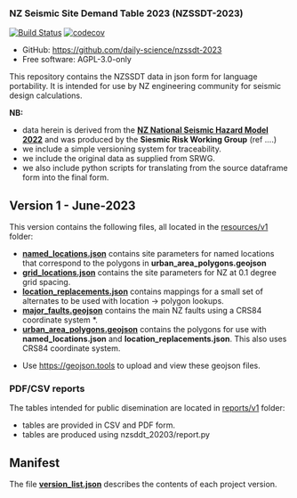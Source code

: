 ### NZ Seismic Site Demand Table 2023 (NZSSDT-2023)

[![Build Status](https://github.com/daily-science/nzssdt-2023/actions/workflows/dev.yml/badge.svg)](https://github.com/daily-science/nzssdt-2023/actions/workflows/dev.yml)
[![codecov](https://codecov.io/gh/daily-science/nzssdt-2023/branch/main/graphs/badge.svg)](https://codecov.io/github/daily-science/nzssdt-2023)

* GitHub: <https://github.com/daily-science/nzssdt-2023>
* Free software: AGPL-3.0-only

This repository contains the NZSSDT data in json form for language portability. It is intended
for use by NZ engineering community for seismic design calculations.

**NB:**

 - data herein is derived from the **[NZ National Seismic Hazard Model 2022](https://www.gns.cri.nz/research-projects/national-seismic-hazard-model/)** and was produced by the **Siesmic Risk Working Group** (ref ....)
 - we include a simple versioning system for traceability.
 - we include the original data as supplied from SRWG.
 - we also include python scripts for translating from the source dataframe form into the final form.

## Version 1  - June-2023

This version contains the following files, all located in the [resources/v1](resources/v1) folder:

 - **[named_locations.json](resources/v1/named_locations.json)** contains site parameters for named locations that correspond to the polygons in **urban_area_polygons.geojson**
 - **[grid_locations.json](resources/v1/grid_locations.json)** contains the site parameters for NZ at 0.1 degree grid spacing.
 - **[location_replacements.json](resources/v1/location_replacements.json)** contains mappings for a small set of alternates to be used with location -> polygon lookups.
 - **[major_faults.geojson](resources/v1/major_faults.geojson)** contains the main NZ faults using a CRS84 coordinate system *.
 - **[urban_area_polygons.geojson](resources/v1/urban_area_polygons.geojson)** contains the polygons for use with **named_locations.json** and **location_replacements.json**. This also uses CRS84 coordinate system.

 * Use https://geojson.tools to upload and view these geojson files.

### PDF/CSV reports

The tables intended for public disemination are located in  [reports/v1](reports/v1) folder:

 - tables are provided in CSV and PDF form.
 - tables are produced using nzsddt_20203/report.py


## Manifest

The file **[version_list.json](resources/version_list.json)** describes the contents of each project version.


